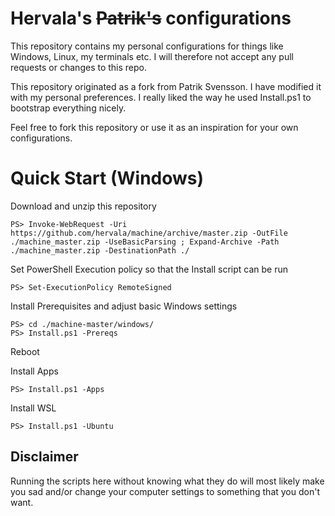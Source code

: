 # Hervala's ~~Patrik's~~ configurations

This repository contains my personal configurations for
things like Windows, Linux, my terminals etc. I will 
therefore not accept any pull requests or changes to this repo.

This repository originated as a fork from Patrik Svensson. I 
have modified it with my personal preferences. I really liked 
the way he used Install.ps1 to bootstrap everything nicely.

Feel free to fork this repository or use it as an
inspiration for your own configurations.

# Quick Start (Windows)

Download and unzip this repository
```
PS> Invoke-WebRequest -Uri https://github.com/hervala/machine/archive/master.zip -OutFile ./machine_master.zip -UseBasicParsing ; Expand-Archive -Path ./machine_master.zip -DestinationPath ./
```

Set PowerShell Execution policy so that the Install script can be run
```
PS> Set-ExecutionPolicy RemoteSigned
```

Install Prerequisites and adjust basic Windows settings
```
PS> cd ./machine-master/windows/
PS> Install.ps1 -Prereqs
```

Reboot

Install Apps
```
PS> Install.ps1 -Apps
```

Install WSL
```
PS> Install.ps1 -Ubuntu
```



## Disclaimer

Running the scripts here without knowing what they do
will most likely make you sad and/or change your
computer settings to something that you don't want. 